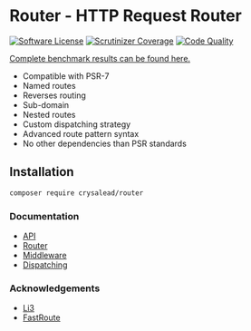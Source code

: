 # Router - HTTP Request Router

[![Software License](https://img.shields.io/badge/license-MIT-brightgreen.svg?style=flat-square)](LICENSE)
[![Scrutinizer Coverage](https://img.shields.io/scrutinizer/coverage/g/burzum/php-router/master.svg?style=flat-square)](https://scrutinizer-ci.com/g/burzum/php-router/)
[![Code Quality](https://img.shields.io/scrutinizer/g/burzum/php-router/master.svg?style=flat-square)](https://scrutinizer-ci.com/g/burzum/php-router/)

[Complete benchmark results can be found here.](https://github.com/jails/php-router-benchmark)

 * Compatible with PSR-7
 * Named routes
 * Reverses routing
 * Sub-domain
 * Nested routes
 * Custom dispatching strategy
 * Advanced route pattern syntax
 * No other dependencies than PSR standards

## Installation

```bash
composer require crysalead/router
```

### Documentation

 * [API](docs/API.md)
 * [Router](docs/Router.md)
 * [Middleware](docs/Middleware.md)
 * [Dispatching](docs/Dispatching.md)

### Acknowledgements

- [Li3](https://github.com/UnionOfRAD/lithium)
- [FastRoute](https://github.com/nikic/FastRoute)
